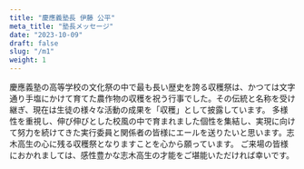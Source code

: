 ```yaml
---
title: "慶應義塾長 伊藤 公平"
meta_title: "塾長メッセージ"
date: "2023-10-09"
draft: false
slug: "/m1"
weight: 1
---
```


慶應義塾の高等学校の文化祭の中で最も長い歴史を誇る収穫祭は、かつては文字通り手塩にかけて育てた農作物の収穫を祝う行事でした。その伝統と名称を受け継ぎ、現在は生徒の様々な活動の成果を「収穫」として披露しています。
多様性を重視し、伸び伸びとした校風の中で育まれました個性を集結し、実現に向けて努力を続けてきた実行委員と関係者の皆様にエールを送りたいと思います。志木高生の心に残る収穫祭となりますことを心から願っています。
ご来場の皆様におかれましては、感性豊かな志木高生の才能をご堪能いただければ幸いです。